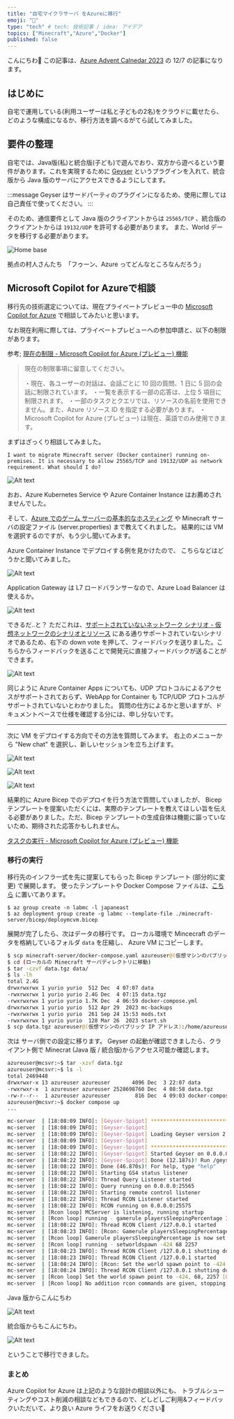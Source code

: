 ```yaml
---
title: "自宅マイクラサーバ をAzureに移行"
emoji: "👾"
type: "tech" # tech: 技術記事 / idea: アイデア
topics: ["Minecraft","Azure","Docker"]
published: false
---
```


こんにちわ🎄
この記事は、[Azure Advent Calnedar 2023](https://qiita.com/advent-calendar/2023/microsoft-azure-tech) の 12/7 の記事になります。

## はじめに

自宅で運用している(利用ユーザーは私と子どもの2名)をクラウドに載せたら、どのような構成になるか、移行方法を調べるがてら試してみました。

## 要件の整理

自宅では、Java版(私)と統合版(子ども)で遊んでおり、双方から遊べるという要件があります。これを実現するために [Geyser](https://geysermc.org/) というプラグインを入れて、統合版から Java 版のサーバにアクセスできるようにしてます。

:::message
Geyser はサードパーティのプラグインになるため、使用に際しては自己責任で使ってください。
:::

そのため、通信要件として Java 版のクライアントからは ```25565/TCP``` 、統合版のクライアントからは ```19132/UDP``` を許可する必要があります。
また、World データを移行する必要があります。

![Home base](/images/624c3e41e0d979/image.png)

拠点の村人さんたち　「フゥーン、Azure ってどんなところなんだろう」

## Microsoft Copilot for Azureで相談

移行先の技術選定については、現在プライベートプレビュー中の [Microsoft Copilot for Azure](https://techcommunity.microsoft.com/t5/azure-infrastructure-blog/simplify-it-management-with-microsoft-copilot-for-azure-save/ba-p/3981106) で相談してみたいと思います。

なお現在利用に際しては、プライベートプレビューへの参加申請と、以下の制限があります。

参考; [現在の制限 - Microsoft Copilot for Azure (プレビュー) 機能](https://learn.microsoft.com/ja-jp/azure/copilot/capabilities#current-limitations)

>現在の制限事項に留意してください。
>
>・現在、各ユーザーの対話は、会話ごとに 10 回の質問、1 日に 5 回の会話に制限されています。
>・一覧を表示する一部の応答は、上位 5 項目に制限されます。
>・一部のタスクとクエリでは、リソースの名前を使用できません。また、Azure リソース ID を指定する必要があります。
>・Microsoft Copilot for Azure (プレビュー) は現在、英語でのみ使用できます。

まずはざっくり相談してみました。

```
I want to migrate Minecraft server (Docker container) running on-premises. It is necessary to allow 25565/TCP and 19132/UDP as network requirement. What should I do?
```

![Alt text](/images/624c3e41e0d979/image-1.png)

おお、Azure Kubernetes Service や Azure Container Instance はお薦めされませんでした。

そして、[Azure でのゲーム サーバーの基本的なホスティング](https://learn.microsoft.com/ja-jp/gaming/azure/reference-architectures/multiplayer-basic-game-server-hosting?wt.mc_id=knwlserapi_inproduct_azportal#step-by-step) や Minecraft サーバの設定ファイル (server.properties) まで教えてくれました。
結果的には VM を選択するのですが、もう少し聞いてみます。

Azure Container Instance でデプロイする例を見かけたので、
こちらなどはどうかと聞いてみました。

![Alt text](/images/624c3e41e0d979/image-2.png)

Application Gateway は L7 ロードバランサーなので、Azure Load Balancer は使えるか。

![Alt text](/images/624c3e41e0d979/image-3.png)

できるだ..と？ ただこれは、[サポートされていないネットワーク シナリオ - 仮想ネットワークのシナリオとリソース](https://learn.microsoft.com/ja-jp/azure/container-instances/container-instances-virtual-network-concepts#unsupported-networking-scenarios) にある通りサポートされていないシナリオであるため、右下の down vote を押して、フィードバックを送りました。こちらからフィードバックを送ることで開発元に直接フィードバックが送ることができます。

![Alt text](/images/624c3e41e0d979/image-4.png)

同じように Azure Container Apps についても、UDP プロトコルによるアクセスがサポートされておらず、WebApp for Container も TCP/UDP プロトコルがサポートされていないとわかりました。
質問の仕方によるかと思いますが、ドキュメントベースで仕様を確認する分には、申し分ないです。

---

次に VM をデプロイする方向でその方法を質問してみます。
右上のメニューから "New chat" を選択し、新しいセッションを立ち上げます。

![Alt text](/images/624c3e41e0d979/image-5.png)

![Alt text](/images/624c3e41e0d979/image-6.png)

![Alt text](/images/624c3e41e0d979/image-7.png)

結果的に Azure Bicep でのデプロイを行う方法で質問していましたが、
Bicep テンプレートを提案いただくには、実際のテンプレートを教えてほしい旨を伝える必要がありました。ただ、Bicep テンプレートの生成自体は機能に謳っていないため、期待された応答かもしれません。

[タスクの実行 - Microsoft Copilot for Azure (プレビュー) 機能](https://learn.microsoft.com/ja-jp/azure/copilot/capabilities)

### 移行の実行

移行先のインフラ一式を先に提案してもらった Bicep テンプレート (部分的に変更) で展開します。
使ったテンプレートや Docker Compose ファイルは、[こちら](https://github.com/yuriwoof/minecraft-server.git) に置いてあります。

```bach
$ az group create -n labmc -l japaneast
$ az deployment group create -g labmc --template-file ./minecraft-server/bicep/deploymcvm.bicep
```

展開が完了したら、次はデータの移行です。
ローカル環境で Mincecraft のデータを格納しているフォルダ ```data``` を圧縮し、
Azure VM にコピーします。


```bash
$ scp minecraft-server/docker-compose.yaml azureuser@(仮想マシンのパブリック IP アドレス):/home/azureuser
$ cd (ローカルの Minecraft サーバディレクトリに移動)
$ tar -czvf data.tgz data/ 
$ ls -lh
total 2.4G
drwxrwxrwx 1 yurio yurio  512 Dec  4 07:07 data
-rwxrwxrwx 1 yurio yurio 2.4G Dec  4 07:15 data.tgz
-rwxrwxrwx 1 yurio yurio 1.7K Dec  4 06:59 docker-compose.yml
drwxrwxrwx 1 yurio yurio  512 Apr 29  2023 mc-backups
-rwxrwxrwx 1 yurio yurio  261 Sep 24 15:53 mods.txt
-rwxrwxrwx 1 yurio yurio  128 Mar 26  2023 start.sh
$ scp data.tgz azureuser@(仮想マシンのパブリック IP アドレス):/home/azureuser             
```

次は サーバ側での設定に移ります。
Geyser の起動が確認できましたら、クライアント側で Minecrat (Java 版 / 統合版)からアクセス可能か確認します。

```bash
azureuser@mcsvr:~$ tar -xzvf data.tgz
azureuser@mcsvr:~$ ls -l
total 2469448
drwxrwxr-x 13 azureuser azureuser       4096 Dec  3 22:07 data
-rwxrwxr-x  1 azureuser azureuser 2528698760 Dec  4 08:58 data.tgz
-rw-r--r--  1 azureuser azureuser        816 Dec  4 09:03 docker-compose.yaml
azureuser@mcsvr:~$ docker compose up
...

mc-server  | [18:08:09 INFO]: [Geyser-Spigot] ******************************************
mc-server  | [18:08:09 INFO]: [Geyser-Spigot] 
mc-server  | [18:08:09 INFO]: [Geyser-Spigot] Loading Geyser version 2.2.0-SNAPSHOT (git-master-b8481cc)
mc-server  | [18:08:09 INFO]: [Geyser-Spigot] 
mc-server  | [18:08:09 INFO]: [Geyser-Spigot] ******************************************
mc-server  | [18:08:22 INFO]: [Geyser-Spigot] Started Geyser on 0.0.0.0:19132
mc-server  | [18:08:22 INFO]: [Geyser-Spigot] Done (12.187s)! Run /geyser help for help!
mc-server  | [18:08:22 INFO]: Done (46.870s)! For help, type "help"
mc-server  | [18:08:22 INFO]: Starting GS4 status listener
mc-server  | [18:08:22 INFO]: Thread Query Listener started
mc-server  | [18:08:22 INFO]: Query running on 0.0.0.0:25565
mc-server  | [18:08:22 INFO]: Starting remote control listener
mc-server  | [18:08:22 INFO]: Thread RCON Listener started
mc-server  | [18:08:22 INFO]: RCON running on 0.0.0.0:25575
mc-server  | [Rcon loop] MCServer is listening, running startup
mc-server  | [Rcon loop] running - gamerule playersSleepingPercentage 1
mc-server  | [18:08:22 INFO]: Thread RCON Client /127.0.0.1 started
mc-server  | [18:08:23 INFO]: [Rcon: Gamerule playersSleepingPercentage is now set to: 1]
mc-server  | [Rcon loop] Gamerule playersSleepingPercentage is now set to: 1
mc-server  | [Rcon loop] running - setworldspawn -424 68 2257
mc-server  | [18:08:23 INFO]: Thread RCON Client /127.0.0.1 shutting down
mc-server  | [18:08:23 INFO]: Thread RCON Client /127.0.0.1 started
mc-server  | [18:08:24 INFO]: [Rcon: Set the world spawn point to -424, 68, 2257 [0.0]]
mc-server  | [18:08:24 INFO]: Thread RCON Client /127.0.0.1 shutting down
mc-server  | [Rcon loop] Set the world spawn point to -424, 68, 2257 [0.0]
mc-server  | [Rcon loop] No addition rcon commands are given, stopping rcon cmd service
```

Java 版からこんにちわ

![Alt text](/images/624c3e41e0d979/image-8.png)

統合版からもこんにちわ。

![Alt text](/images/624c3e41e0d979/image-9.png)

ということで移行できました。

### まとめ

Azure Copilot for Azure は上記のような設計の相談以外にも、
トラブルシューティングやコスト削減の相談などもできるので、どしどしご利用&フィードバックいただいて、より良い Azure ライフをお送りください🎅
